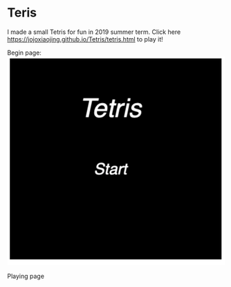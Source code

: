 # Teris
I made a small Tetris for fun in 2019 summer term. Click here https://jojoxiaojing.github.io/Tetris/tetris.html to play it!


Begin page:
![alt text](https://github.com/jojoxiaojing/Tetris/blob/master/start.png)

Playing page
